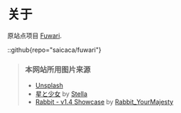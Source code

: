 # 关于
原站点项目 [Fuwari](https://github.com/saicaca/fuwari).

::github{repo="saicaca/fuwari"}

> ### 本网站所用图片来源
> - [Unsplash](https://unsplash.com/)
> - [星と少女](https://www.pixiv.net/artworks/108916539) by [Stella](https://www.pixiv.net/users/93273965)
> - [Rabbit - v1.4 Showcase](https://civitai.com/posts/586908) by [Rabbit_YourMajesty](https://civitai.com/user/Rabbit_YourMajesty)